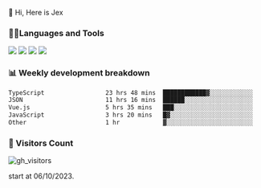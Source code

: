  👋 Hi, Here is Jex

 

### 🧑‍💻Languages and Tools

<code><a href="https://react.dev"><img src="https://api.iconify.design/logos:react.svg" /></a></code>
<code><a href="https://github.com/vuejs/core"><img src="https://api.iconify.design/logos:vue.svg" /></a></code> 
<code><a href="https://github.com/microsoft/TypeScript"><img src="https://api.iconify.design/logos:typescript-icon.svg" /></a></code>
<code><a href="https://threejs.org/"><img src="https://api.iconify.design/logos:threejs.svg" /></a></code>

### 📊 Weekly development breakdown

<!--START_SECTION:waka-->

```txt
TypeScript                 23 hrs 48 mins  ████████████▓░░░░░░░░░░░░   51.22 %
JSON                       11 hrs 16 mins  ██████░░░░░░░░░░░░░░░░░░░   24.24 %
Vue.js                     5 hrs 35 mins   ███░░░░░░░░░░░░░░░░░░░░░░   12.03 %
JavaScript                 3 hrs 20 mins   █▓░░░░░░░░░░░░░░░░░░░░░░░   07.18 %
Other                      1 hr            ▓░░░░░░░░░░░░░░░░░░░░░░░░   02.18 %
```

<!--END_SECTION:waka-->


### 👀 Visitors Count

![gh_visitors](https://profile-counter.glitch.me/jexlau/count.svg)

start at 06/10/2023.
